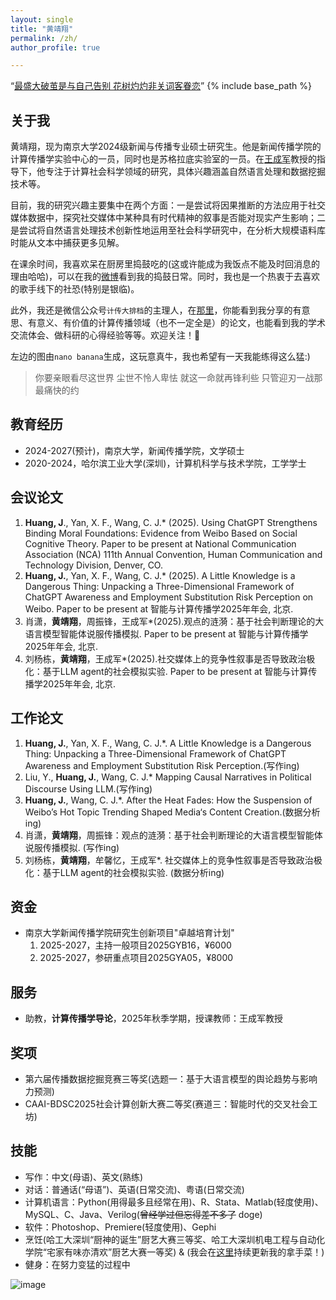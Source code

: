 ```yaml
---
layout: single
title: "黄靖翔"
permalink: /zh/
author_profile: true

---
```

“[最盛大破茧是与自己告别 花树灼灼非关词客眷恋](https://music.163.com/#/song?id=2153489801&uct2=%2B8IMeWXUOOskiuxF1aoJxQ%3D%3D&fx-wechatnew=t1&fx-wxqd=c&fx-wordtest=t1&fx-listentest=t3&H5_DownloadVIPGift=&playerUIModeId=76001&PlayerStyles_SynchronousSharing=t3&dlt=0846&app_version=9.2.61)”
{% include base_path %}
## 关于我
黄靖翔，现为南京大学2024级新闻与传播专业硕士研究生。他是新闻传播学院的计算传播学实验中心的一员，同时也是苏格拉底实验室的一员。在[王成军](https://chengjun.github.io/)教授的指导下，他专注于计算社会科学领域的研究，具体兴趣涵盖自然语言处理和数据挖掘技术等。

目前，我的研究兴趣主要集中在两个方面：一是尝试将因果推断的方法应用于社交媒体数据中，探究社交媒体中某种具有时代精神的叙事是否能对现实产生影响；二是尝试将自然语言处理技术创新性地运用至社会科学研究中，在分析大规模语料库时能从文本中捕获更多见解。

在课余时间，我喜欢呆在厨房里捣鼓吃的(这或许能成为我饭点不能及时回消息的理由哈哈)，可以在我的[微博](https://weibo.com/u/7313617592)看到我的捣鼓日常。同时，我也是一个热衷于去喜欢的歌手线下的社恐(特别是银临)。

此外，我还是微信公众号`计传大排档`的主理人，在[那里](https://mp.weixin.qq.com/mp/appmsgalbum?__biz=MzE5ODc1MjQ1MA==&action=getalbum&album_id=4105220332729024521&subscene=159&subscene=&scenenote=https%3A%2F%2Fmp.weixin.qq.com%2Fs%2FGbm34SpJQiZf3H33NSUmzw&nolastread=1#wechat_redirect)，你能看到我分享的有意思、有意义、有价值的计算传播领域（也不一定全是）的论文，也能看到我的学术交流体会、做科研的心得经验等等。欢迎关注！🎉

左边的图由`nano banana`生成，这玩意真牛，我也希望有一天我能练得这么猛:)

> 你要亲眼看尽这世界 尘世不怜人卑怯 就这一命就再锋利些 只管迎刃一战那最痛快的约

## 教育经历
- 2024-2027(预计)，南京大学，新闻传播学院，文学硕士
- 2020-2024，哈尔滨工业大学(深圳)，计算机科学与技术学院，工学学士

## 会议论文
1. **Huang, J**., Yan, X. F., Wang, C. J.* (2025). Using ChatGPT Strengthens Binding Moral Foundations: Evidence from Weibo Based on Social Cognitive Theory. Paper to be present at National Communication Association (NCA) 111th Annual Convention, Human Communication and Technology Division, Denver, CO.
2. **Huang, J.**, Yan, X. F., Wang, C. J.* (2025). A Little Knowledge is a Dangerous Thing: Unpacking a Three-Dimensional Framework of ChatGPT Awareness and Employment Substitution Risk Perception on Weibo. Paper to be present at 智能与计算传播学2025年年会, 北京.
3. 肖潇，**黄靖翔**，周振锋，王成军*(2025).观点的涟漪：基于社会判断理论的大语言模型智能体说服传播模拟. Paper to be present at 智能与计算传播学2025年年会, 北京.
4. 刘杨栋，**黄靖翔**，王成军*(2025).社交媒体上的竞争性叙事是否导致政治极化：基于LLM agent的社会模拟实验. Paper to be present at 智能与计算传播学2025年年会, 北京.

## 工作论文
1. **Huang, J.**, Yan, X. F., Wang, C. J.*. A Little Knowledge is a Dangerous Thing: Unpacking a Three-Dimensional Framework of ChatGPT Awareness and Employment Substitution Risk Perception.(写作ing)
2. Liu, Y., **Huang, J.**, Wang, C. J.* Mapping Causal Narratives in Political Discourse Using LLM.(写作ing)
3. **Huang, J.**, Wang, C. J.*. After the Heat Fades: How the Suspension of Weibo’s Hot Topic Trending Shaped Media‘s Content Creation.(数据分析ing)
4. 肖潇，**黄靖翔**，周振锋：观点的涟漪：基于社会判断理论的大语言模型智能体说服传播模拟. (写作ing)
5. 刘杨栋，**黄靖翔**，牟馨忆，王成军*. 社交媒体上的竞争性叙事是否导致政治极化：基于LLM agent的社会模拟实验. (数据分析ing)


## 资金
- 南京大学新闻传播学院研究生创新项目"卓越培育计划"
  1. 2025-2027，主持一般项目2025GYB16，¥6000
  2. 2025-2027，参研重点项目2025GYA05，¥8000
 
## 服务
- 助教，**计算传播学导论**，2025年秋季学期，授课教师：王成军教授
 
## 奖项
- 第六届传播数据挖掘竞赛三等奖(选题一：基于大语言模型的舆论趋势与影响力预测)
- CAAI-BDSC2025社会计算创新大赛二等奖(赛道三：智能时代的交叉社会工坊)

## 技能
- 写作：中文(母语)、英文(熟练)
- 对话：普通话(“母语”)、英语(日常交流)、粤语(日常交流)
- 计算机语言：Python(用得最多且经常在用)、R、Stata、Matlab(轻度使用)、MySQL、C、Java、Verilog(~~曾经学过但忘得差不多了~~ doge)
- 软件：Photoshop、Premiere(轻度使用)、Gephi
- 烹饪(哈工大深圳“厨神的诞生”厨艺大赛三等奖、哈工大深圳机电工程与自动化学院“宅家有味亦清欢”厨艺大赛一等奖) & (我会在[这里](https://huang-jingxiang.github.io/menu/)持续更新我的拿手菜！)
- 健身：在努力变猛的过程中

![image](https://user-images.githubusercontent.com/543384/243150540-6efa85e2-8413-44fe-915b-0b0045c3960f.png)
